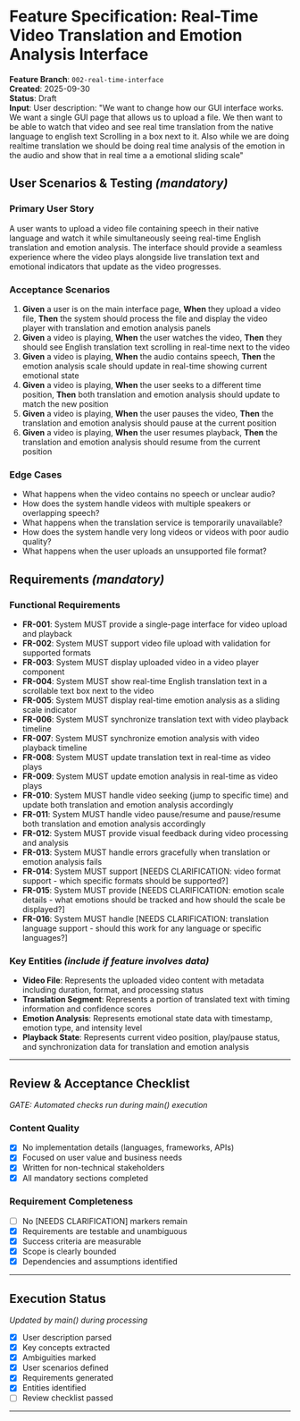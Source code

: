 # Feature Specification: Real-Time Video Translation and Emotion Analysis Interface

**Feature Branch**: `002-real-time-interface`  
**Created**: 2025-09-30  
**Status**: Draft  
**Input**: User description: "We want to change how our GUI interface works. We want a single GUI page that allows us to upload a file. We then want to be able to watch that video and see real time translation from the native language to english text Scrolling in a box next to it. Also while we are doing realtime translation we should be doing real time analysis of the emotion in the audio and show that in real time a a emotional sliding scale"

## User Scenarios & Testing *(mandatory)*

### Primary User Story
A user wants to upload a video file containing speech in their native language and watch it while simultaneously seeing real-time English translation and emotion analysis. The interface should provide a seamless experience where the video plays alongside live translation text and emotional indicators that update as the video progresses.

### Acceptance Scenarios
1. **Given** a user is on the main interface page, **When** they upload a video file, **Then** the system should process the file and display the video player with translation and emotion analysis panels
2. **Given** a video is playing, **When** the user watches the video, **Then** they should see English translation text scrolling in real-time next to the video
3. **Given** a video is playing, **When** the audio contains speech, **Then** the emotion analysis scale should update in real-time showing current emotional state
4. **Given** a video is playing, **When** the user seeks to a different time position, **Then** both translation and emotion analysis should update to match the new position
5. **Given** a video is playing, **When** the user pauses the video, **Then** the translation and emotion analysis should pause at the current position
6. **Given** a video is playing, **When** the user resumes playback, **Then** the translation and emotion analysis should resume from the current position

### Edge Cases
- What happens when the video contains no speech or unclear audio?
- How does the system handle videos with multiple speakers or overlapping speech?
- What happens when the translation service is temporarily unavailable?
- How does the system handle very long videos or videos with poor audio quality?
- What happens when the user uploads an unsupported file format?

## Requirements *(mandatory)*

### Functional Requirements
- **FR-001**: System MUST provide a single-page interface for video upload and playback
- **FR-002**: System MUST support video file upload with validation for supported formats
- **FR-003**: System MUST display uploaded video in a video player component
- **FR-004**: System MUST show real-time English translation text in a scrollable text box next to the video
- **FR-005**: System MUST display real-time emotion analysis as a sliding scale indicator
- **FR-006**: System MUST synchronize translation text with video playback timeline
- **FR-007**: System MUST synchronize emotion analysis with video playback timeline
- **FR-008**: System MUST update translation text in real-time as video plays
- **FR-009**: System MUST update emotion analysis in real-time as video plays
- **FR-010**: System MUST handle video seeking (jump to specific time) and update both translation and emotion analysis accordingly
- **FR-011**: System MUST handle video pause/resume and pause/resume both translation and emotion analysis accordingly
- **FR-012**: System MUST provide visual feedback during video processing and analysis
- **FR-013**: System MUST handle errors gracefully when translation or emotion analysis fails
- **FR-014**: System MUST support [NEEDS CLARIFICATION: video format support - which specific formats should be supported?]
- **FR-015**: System MUST provide [NEEDS CLARIFICATION: emotion scale details - what emotions should be tracked and how should the scale be displayed?]
- **FR-016**: System MUST handle [NEEDS CLARIFICATION: translation language support - should this work for any language or specific languages?]

### Key Entities *(include if feature involves data)*
- **Video File**: Represents the uploaded video content with metadata including duration, format, and processing status
- **Translation Segment**: Represents a portion of translated text with timing information and confidence scores
- **Emotion Analysis**: Represents emotional state data with timestamp, emotion type, and intensity level
- **Playback State**: Represents current video position, play/pause status, and synchronization data for translation and emotion analysis

---

## Review & Acceptance Checklist
*GATE: Automated checks run during main() execution*

### Content Quality
- [x] No implementation details (languages, frameworks, APIs)
- [x] Focused on user value and business needs
- [x] Written for non-technical stakeholders
- [x] All mandatory sections completed

### Requirement Completeness
- [ ] No [NEEDS CLARIFICATION] markers remain
- [x] Requirements are testable and unambiguous  
- [x] Success criteria are measurable
- [x] Scope is clearly bounded
- [x] Dependencies and assumptions identified

---

## Execution Status
*Updated by main() during processing*

- [x] User description parsed
- [x] Key concepts extracted
- [x] Ambiguities marked
- [x] User scenarios defined
- [x] Requirements generated
- [x] Entities identified
- [ ] Review checklist passed

---
